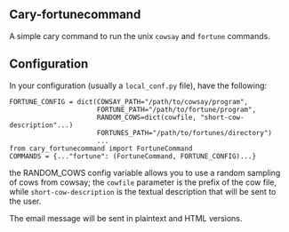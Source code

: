 Cary-fortunecommand
-------------------

A simple cary command to run the unix `cowsay` and `fortune` commands.

Configuration
-------------

In your configuration (usually a `local_conf.py` file), have the following:

```
FORTUNE_CONFIG = dict(COWSAY_PATH="/path/to/cowsay/program",
                      FORTUNE_PATH="/path/to/fortune/program",
                      RANDOM_COWS=dict(cowfile, "short-cow-description"...)
                      FORTUNES_PATH="/path/to/fortunes/directory")
					  ...
from cary_fortunecommand import FortuneCommand
COMMANDS = {..."fortune": (FortuneCommand, FORTUNE_CONFIG)...}
```

the RANDOM_COWS config variable allows you to use a random sampling of cows from
cowsay; the `cowfile` parameter is the prefix of the cow file, while
`short-cow-description` is the textual description that will be sent to the
user.

The email message will be sent in plaintext and HTML versions.
